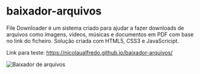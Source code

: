 # baixador-arquivos

File Downloader é um sistema criado para ajudar a fazer downloads de arquivos como imagens, videos, músicas e documentos em PDF com base no link do ficheiro.
Solução criada com HTML5, CSS3 e JavaScricipt.

Link para teste: https://nicolaualfredo.github.io/baixador-arquivos/

![Baixador de arquivos](https://user-images.githubusercontent.com/68452830/189919784-e4af9331-ae52-4453-8573-4814bf4db68d.png)
